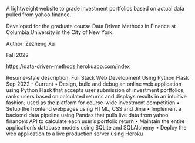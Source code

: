A lightweight website to grade investment portfolios based on actual data pulled from yahoo finance.

Developed for the graduate course Data Driven Methods in Finance at Columbia University in the City of New York.

Author: Zezheng Xu

Fall 2022

https://data-driven-methods.herokuapp.com/index


Resume-style description:
Full Stack Web Development Using Python Flask Sep 2022 - Current
• Design, build and debug an online web application using Python Flask that accepts user submission of investment portfolios, ranks users based on calculated returns and displays results in an intuitive fashion; used as the platform for course-wide investment competition
• Setup the frontend webpages using HTML, CSS and Jinja
• Implement a backend data pipeline using Pandas that pulls live data from yahoo finance’s API to calculate each user’s portfolio return
• Maintain the entire application’s database models using SQLite and SQLAlchemy
• Deploy the web application to a live production server using Heroku

